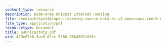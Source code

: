 ```yaml
---
content_type: resource
description: Wide-Area Unicast Internet Routing
file: /media/https%3A/open-learning-course-data-rc.s3.amazonaws.com/6-829-computer-networks-fall-2002/479e67f03ae682ec58867664687a926e_L4UnicastRtg.pdf
file_type: application/pdf
resourcetype: Document
title: L4UnicastRtg.pdf
uid: 479e67f0-3ae6-82ec-5886-7664687a926e
---
```

